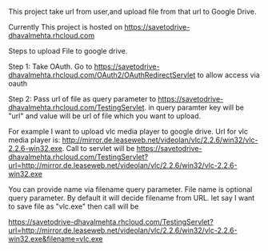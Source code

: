 This project take url from user,and upload file from that url to Google Drive.

Currently This project is hosted on https://savetodrive-dhavalmehta.rhcloud.com

Steps to upload File to google drive.

Step 1: Take OAuth. Go to https://savetodrive-dhavalmehta.rhcloud.com/OAuth2/OAuthRedirectServlet to allow access via oauth


Step 2: Pass url of file as query parameter to https://savetodrive-dhavalmehta.rhcloud.com/TestingServlet.
        in query paramter key will be "url" and value will be url of file which you want to upload.
        
        
For example I want to upload vlc media player to google drive. Url for vlc media player is: http://mirror.de.leaseweb.net/videolan/vlc/2.2.6/win32/vlc-2.2.6-win32.exe. Call to servlet will be https://savetodrive-dhavalmehta.rhcloud.com/TestingServlet?url=http://mirror.de.leaseweb.net/videolan/vlc/2.2.6/win32/vlc-2.2.6-win32.exe
          
You can provide name via filename query parameter. File name is optional query parameter. By default it will decide filename from URL. let say I want to save file as "vlc.exe" then call will be 

https://savetodrive-dhavalmehta.rhcloud.com/TestingServlet?url=http://mirror.de.leaseweb.net/videolan/vlc/2.2.6/win32/vlc-2.2.6-win32.exe&filename=vlc.exe
